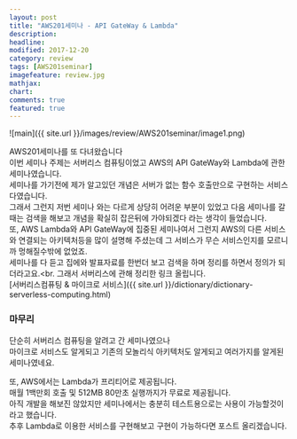 ```yaml
---
layout: post
title: "AWS201세미나 - API GateWay & Lambda"
description:
headline:
modified: 2017-12-20
category: review
tags: [AWS201seminar]
imagefeature: review.jpg
mathjax:
chart:
comments: true
featured: true
---
```


![main]({{ site.url }}/images/review/AWS201seminar/image1.png)

AWS201세미나를 또 다녀왔습니다<br>
이번 세미나 주제는 서버리스 컴퓨팅이었고 AWS의 API GateWay와 Lambda에 관한 세미나였습니다.<br>
세미나를 가기전에 제가 알고있던 개념은 서버가 없는 함수 호출만으로 구현하는 서비스다였습니다.<br>
그래서 그런지 저번 세미나 와는 다르게 상당히 어려운 부분이 있었고 다음 세미나를 갈때는
검색을 해보고 개념을 확실히 잡은뒤에 가야되겠다 라는 생각이 들었습니다.<br>
또, AWS Lambda와 API GateWay에 집중된 세미나여서 그런지 AWS의 다른 서비스와 연결되는 아키텍처등을
많이 설명해 주셨는데 그 서비스가 무슨 서비스인지를 모르니까 멍해질수밖에 없었죠.<br>
세미나를 다 듣고 집에와 발표자료를 한번더 보고 검색을 하며 정리를 하면서 정의가 되더라고요.<br.
그래서 서버리스에 관해 정리한 링크 올립니다.<br>
[서버리스컴퓨팅 & 마이크로 서비스]({{ site.url }}/dictionary/dictionary-serverless-computing.html)<br>

<h3>마무리</h3>

단순히 서버리스 컴퓨팅을 알려고 간 세미나였으나<br>
마이크로 서비스도 알게되고 기존의 모놀리식 아키텍처도 알게되고 여러가지를 알게된 세미나였네요.<br>

또, AWS에서는 Lambda가 프리티어로 제공됩니다.<br>
매월 1백만회 호출 및 512MB 80만초 실행까지가 무료로 제공됩니다.<br>
아직 개발을 해보진 않았지만 세미나에서는 충분히 테스트용으로는 사용이 가능할것이라고 했습니다.<br>
추후 Lambda로 이용한 서비스를 구현해보고 구현이 가능하다면 포스트 올리겠습니다.<br>
